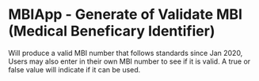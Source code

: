 # MBIApp - Generate of Validate MBI (Medical Beneficary Identifier)
Will produce a valid MBI number that follows standards since Jan 2020, Users may also enter in their own MBI number to see if it is valid.
A true or false value will indicate if it can be used.
